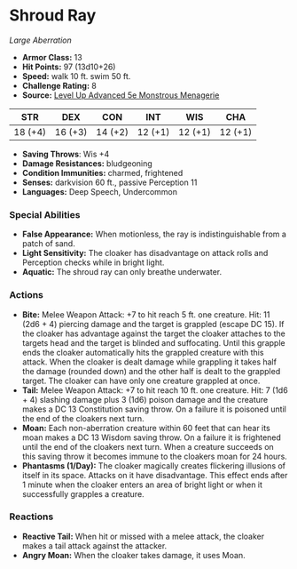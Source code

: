 # Shroud Ray

*Large* *Aberration*

- **Armor Class:** 13
- **Hit Points:** 97 (13d10+26)
- **Speed:** walk 10 ft. swim 50 ft.
- **Challenge Rating:** 8
- **Source:** [Level Up Advanced 5e Monstrous Menagerie](https://www.levelup5e.com)

| STR | DEX | CON | INT | WIS | CHA |
| --- | --- | --- | --- | --- | --- |
| 18 (+4) | 16 (+3) | 14 (+2) | 12 (+1) | 12 (+1) | 12 (+1) |

- **Saving Throws**: Wis +4
- **Damage Resistances:** bludgeoning
- **Condition Immunities:** charmed, frightened
- **Senses:** darkvision 60 ft., passive Perception 11
- **Languages:** Deep Speech, Undercommon
### Special Abilities
- **False Appearance:** When motionless, the ray is indistinguishable from a patch of sand.
- **Light Sensitivity:** The cloaker has disadvantage on attack rolls and Perception checks while in bright light.
- **Aquatic:** The shroud ray can only breathe underwater.
### Actions
- **Bite:** Melee Weapon Attack: +7 to hit  reach 5 ft.  one creature. Hit: 11 (2d6 + 4) piercing damage  and the target is grappled (escape DC 15). If the cloaker has advantage against the target  the cloaker attaches to the targets head  and the target is blinded and suffocating. Until this grapple ends  the cloaker automatically hits the grappled creature with this attack. When the cloaker is dealt damage while grappling  it takes half the damage (rounded down) and the other half is dealt to the grappled target. The cloaker can have only one creature grappled at once.
- **Tail:** Melee Weapon Attack: +7 to hit  reach 10 ft.  one creature. Hit: 7 (1d6 + 4) slashing damage plus 3 (1d6) poison damage  and the creature makes a DC 13 Constitution saving throw. On a failure  it is poisoned until the end of the cloakers next turn.
- **Moan:** Each non-aberration creature within 60 feet that can hear its moan makes a DC 13 Wisdom saving throw. On a failure  it is frightened until the end of the cloakers next turn. When a creature succeeds on this saving throw  it becomes immune to the cloakers moan for 24 hours.
- **Phantasms (1/Day):** The cloaker magically creates flickering illusions of itself in its space. Attacks on it have disadvantage. This effect ends after 1 minute  when the cloaker enters an area of bright light  or when it successfully grapples a creature.
### Reactions
- **Reactive Tail:** When hit or missed with a melee attack, the cloaker makes a tail attack against the attacker.
- **Angry Moan:** When the cloaker takes damage, it uses Moan.
